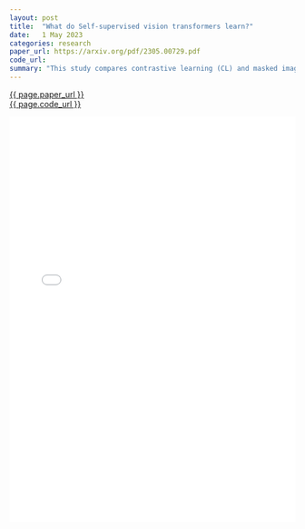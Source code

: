```yaml
---
layout: post
title:  "What do Self-supervised vision transformers learn?"
date:   1 May 2023
categories: research
paper_url: https://arxiv.org/pdf/2305.00729.pdf
code_url: 
summary: "This study compares contrastive learning (CL) and masked image modeling (MIM) in self-supervised Vision Transformers (ViTs), focusing on their representations and downstream task performance. Key findings include: (1) CL captures longer-range global patterns and is more shape-oriented, aiding in linear image separation but leading to homogenous self-attentions. (2) CL focuses on low-frequency signals, while MIM emphasizes high-frequencies, making MIM more texture-oriented. (3) CL is significant in later layers, whereas MIM targets early layers. The study suggests CL and MIM can be harmonized to leverage both methods' strengths, enhancing performance."
---
```


<style>
.responsive-pdf-container {
    overflow: hidden;
    padding-top: 141.42%; /* 16:9 Aspect Ratio, adjust as needed */
    position: relative;
}

.responsive-pdf-container iframe {
    border: none;
    height: 100%;
    left: 0;
    position: absolute;
    top: 0;
    width: 100%;
}
</style>

<a href="{{ page.paper_url }}">{{ page.paper_url }}</a><br>
<a href="{{ page.code_url }}">{{ page.code_url }}</a>

<div class="responsive-pdf-container">
    <iframe src="{{ page.paper_url }}" style="border: none;"></iframe>
</div>